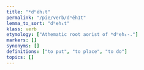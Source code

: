 ```yaml
---
title: "*dʰéh₁t"
permalink: "/pie/verb/dʰéh1t"
lemma_to_sort: "dʰeh₁t"
klass: verb
etymology: ["Athematic root aorist of *dʰeh₁-."]
markers: []
synonyms: []
definitions: ["to put", "to place", "to do"]
topics: []
---
```

